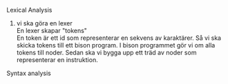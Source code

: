 Lexical Analysis
1) vi ska göra en lexer  
En lexer skapar "tokens"  
En token är ett id som representerar en sekvens av karaktärer.
Så vi ska skicka tokens till ett bison program. I bison programmet gör vi om alla tokens till noder. Sedan ska vi bygga upp ett träd av noder som representerar en instruktion.

Syntax analysis